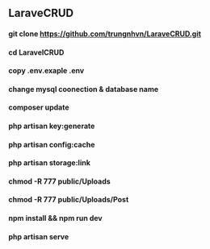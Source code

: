 ## LaraveCRUD

#### git clone https://github.com/trungnhvn/LaraveCRUD.git

#### cd LaravelCRUD
 
#### copy .env.exaple .env
 
#### change mysql coonection & database name

#### composer update
 
#### php artisan key:generate
 
#### php artisan config:cache
 
#### php artisan storage:link
 
#### chmod -R 777 public/Uploads
#### chmod -R 777 public/Uploads/Post 

#### npm install && npm run dev
 
#### php artisan serve
 
 
